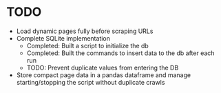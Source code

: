# TODO

 * Load dynamic pages fully before scraping URLs
 * Complete SQLite implementation
     * Completed: Built a script to initialize the db
     * Completed: Built the commands to insert data to the db after each run
     * TODO: Prevent duplicate values from entering the DB
 * Store compact page data in a pandas dataframe and manage starting/stopping the script without duplicate crawls
